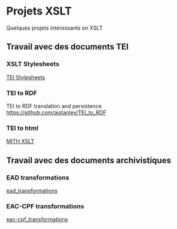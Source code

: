 # Projets XSLT

Quelques projets intéressants en XSLT

## Travail avec des documents TEI

### XSLT Stylesheets

[TEI Stylesheets](https://github.com/TEIC/Stylesheets)

### TEI to RDF

TEI to RDF translation and persistence
https://github.com/ajstanley/TEI_to_RDF

### TEI to html

[MITH XSLT](https://github.com/wendellpiez/MITH_XSLT)

## Travail avec des documents archivistiques

### EAD transformations

[ead_transformations](https://github.com/Timathom/ead_transformations)

### EAC-CPF transformations

[eac-cpf_transformations](https://github.com/Timathom/eac-cpf_transformations)
